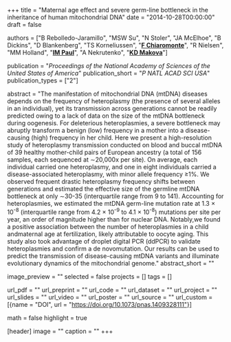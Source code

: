 +++
title = "Maternal age effect and severe germ-line bottleneck in the inheritance of human mitochondrial DNA"
date = "2014-10-28T00:00:00"
draft = false

authors = ["B Rebolledo-Jaramillo", "MSW Su", "N Stoler", "JA McElhoe", "B Dickins", "D Blankenberg", "TS Korneliussen", "[__F Chiaromonte__](https://sites.psu.edu/chiaromonte)", "R Nielsen", "MM Holland", "[__IM Paul__](https://pennstate.pure.elsevier.com/en/persons/ian-paul)", "A Nekrutenko", "[__KD Makova__](http://www.bx.psu.edu/makova_lab)"]

publication = "_Proceedings of the National Academy of Sciences of the United States of America_"
publication_short = "_P NATL ACAD SCI USA_"
publication_types = ["2"]

abstract = "The manifestation of mitochondrial DNA (mtDNA) diseases depends on the frequency of heteroplasmy (the presence of several alleles in an individual), yet its transmission across generations cannot be readily predicted owing to a lack of data on the size of the mtDNA bottleneck during oogenesis. For deleterious heteroplasmies, a severe bottleneck may abruptly transform a benign (low) frequency in a mother into a disease-causing (high) frequency in her child. Here we present a high-resolution study of heteroplasmy transmission conducted on blood and buccal mtDNA of 39 healthy mother-child pairs of European ancestry (a total of 156 samples, each sequenced at ∼20,000x per site). On average, each individual carried one heteroplasmy, and one in eight individuals carried a disease-associated heteroplasmy, with minor allele frequency ≥1%. We observed frequent drastic heteroplasmy frequency shifts between generations and estimated the effective size of the germline mtDNA bottleneck at only ∼30-35 (interquartile range from 9 to 141). Accounting for heteroplasmies, we estimated the mtDNA germ-line mutation rate at 1.3 × 10<sup>-8</sup> (interquartile range from 4.2 × 10<sup>-9</sup> to 4.1 × 10<sup>-8</sup>) mutations per site per year, an order of magnitude higher than for nuclear DNA. Notably,we found a positive association between the number of heteroplasmies in a child andmaternal age at fertilization, likely attributable to oocyte aging. This study also took advantage of droplet digital PCR (ddPCR) to validate heteroplasmies and confirm a de novomutation. Our results can be used to predict the transmission of disease-causing mtDNA variants and illuminate evolutionary dynamics of the mitochondrial genome."
abstract_short = ""

image_preview = ""
selected = false
projects = []
tags = []

url_pdf = ""
url_preprint = ""
url_code = ""
url_dataset = ""
url_project = ""
url_slides = ""
url_video = ""
url_poster = ""
url_source = ""
url_custom = [{name = "DOI", url = "https://doi.org/10.1073/pnas.1409328111"}]

math = false
highlight = true

[header]
image = ""
caption = ""
+++
